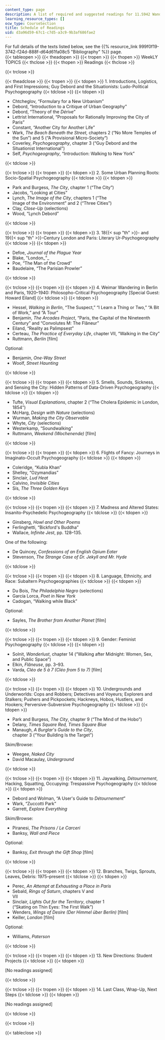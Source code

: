 ```yaml
---
content_type: page
description: A list of required and suggested readings for 11.S942 Wanderings in Psychogeography.
learning_resource_types: []
ocw_type: CourseSection
title: Schedule of Readings
uid: d3a96d59-67c1-c7d5-a3c9-9b3af686fae2
---
```


For full details of the texts listed below, see the {{% resource_link 999f0f19-3742-f24d-888f-d64d61fa08c5 "Bibliography" %}} page.  
{{< tableopen >}}
{{< theadopen >}}
{{< tropen >}}
{{< thopen >}}
WeekLY TOPICS
{{< thclose >}}
{{< thopen >}}
Readings
{{< thclose >}}

{{< trclose >}}

{{< theadclose >}}
{{< tropen >}}
{{< tdopen >}}
1. Introductions, Logistics, and First Impressions; Guy Debord and the Situationists: Ludo-Political Psychogeography
{{< tdclose >}}
{{< tdopen >}}


*   Chtcheglov, “Formulary for a New Urbanism”
*   Debord, “Introduction to a Critique of Urban Geography”
*   Debord, “Theory of the _Dérive_”
*   Lettrist International, “Proposals for Rationally Improving the City of Paris”
*   Constant, “Another City for Another Life”
*   Wark, _The Beach Beneath the Street,_ chapters 2 (“No More Temples of the Sun”) and 5 (“A Provisional Micro-Society”)
*   Coverley, _Psychogeography_, chapter 3 (“Guy Debord and the Situationist International”)
*   Self, _Psychogeography_, “Introduction: Walking to New York”


{{< tdclose >}}

{{< trclose >}}
{{< tropen >}}
{{< tdopen >}}
2. Some Urban Planning Roots: Socio-Spatial Psychogeography
{{< tdclose >}}
{{< tdopen >}}


*   Park and Burgess, _The City_, chapter 1 (“The City”)
*   Jacobs, “Looking at Cities”
*   Lynch, _The Image of the City_, chapters 1 (“The  
    Image of the Environment” and 2 (“Three Cities”)
*   Clay, _Close-Up_ (selections)
*   Wood, “Lynch Debord”


{{< tdclose >}}

{{< trclose >}}
{{< tropen >}}
{{< tdopen >}}
3. 18{{< sup "th" >}}\- and 19{{< sup "th" >}}\-Century London and Paris: Literary Ur-Psychogeography
{{< tdclose >}}
{{< tdopen >}}


*   Defoe, _Journal of the Plague Year_
*   Blake, "London_"_
*   Poe, “The Man of the Crowd”
*   Baudelaire, “The Parisian Prowler”


{{< tdclose >}}

{{< trclose >}}
{{< tropen >}}
{{< tdopen >}}
4. Weimar Wandering in Berlin and Paris, 1920–1940: Philosopho-Critical Psychogeography \[Special Guest: Howard Eiland\]
{{< tdclose >}}
{{< tdopen >}}


*   Hessel, _Walking in Berlin_, “The Suspect,” “I Learn a Thing or Two,” “A Bit of Work,” and “A Tour”
*   Benjamin, _The Arcades Project_, “Paris, the Capital of the Nineteenth Century” and “Convolutes M: The Flâneur”
*   Eiland, “Reality as Palimpsest”
*   Certeau, _The Practice of Everyday Life_, chapter VII, “Walking in the City”
*   Ruttmann, _Berlin_ \[film\]

Optional:

*   Benjamin, _One-Way Street_
*   Woolf, _Street Haunting_


{{< tdclose >}}

{{< trclose >}}
{{< tropen >}}
{{< tdopen >}}
5. Smells, Sounds, Sickness, and Sensing the City: Hidden Patterns of Data-Driven Psychogeography
{{< tdclose >}}
{{< tdopen >}}


*   Tufte, _Visual Explanations_, chapter 2 (“The Cholera Epidemic in London, 1854”)
*   McHarg, _Design with Nature_ (selections)
*   Wurman, _Making the City Observable_
*   Whyte, _City_ (selections)
*   Westerkamp, “Soundwalking”
*   Ruttmann, _Weekend (Wochenende)_ \[film\]


{{< tdclose >}}

{{< trclose >}}
{{< tropen >}}
{{< tdopen >}}
6. Flights of Fancy: Journeys in Imaginato-Occult Psychogeography
{{< tdclose >}}
{{< tdopen >}}


*   Coleridge, “Kubla Khan”
*   Shelley, “Ozymandias”
*   Sinclair, _Lud Heat_
*   Calvino, _Invisible Cities_
*   Sís, _The Three Golden Keys_


{{< tdclose >}}

{{< trclose >}}
{{< tropen >}}
{{< tdopen >}}
7. Madness and Altered States: Insanito-Psychedelic Psychogeography
{{< tdclose >}}
{{< tdopen >}}


*   Ginsberg, _Howl and Other Poems_
*   Ferlinghetti, “Bickford's Buddha”
*   Wallace, _Infinite Jest_, pp. 128–135.

One of the following:

*   De Quincey, _Confessions of an English Opium Eater_
*   Stevenson, _The Strange Case of Dr. Jekyll and Mr. Hyde_


{{< tdclose >}}

{{< trclose >}}
{{< tropen >}}
{{< tdopen >}}
8. Language, Ethnicity, and Race: Subaltern Psychogeographies
{{< tdclose >}}
{{< tdopen >}}


*   Du Bois, _The Philadelphia Negro_ (selections)
*   García Lorca, _Poet in New York_
*   Cadogan, “Walking while Black”

Optional:

*   Sayles, _The_ _Brother from Another Planet_ \[film\]


{{< tdclose >}}

{{< trclose >}}
{{< tropen >}}
{{< tdopen >}}
9. Gender: Feminist Psychogeography
{{< tdclose >}}
{{< tdopen >}}


*   Solnit, _Wanderlust_, chapter 14 (“Walking after Midnight: Women, Sex, and Public Space”)
*   Elkin, _Flâneuse_, pp. 3–93.
*   Varda, _Cléo de 5 à 7_ _(Cléo from 5 to 7)_ \[film\]


{{< tdclose >}}

{{< trclose >}}
{{< tropen >}}
{{< tdopen >}}
10. Undergrounds and Underworlds: Cops and Robbers; Detectives and Voyeurs; Explorers and Stalkers; Pushers and Pickpockets; Hackneys, Hobos, Hustlers, and Hookers; Perversive-Subversive Psychogeography
{{< tdclose >}}
{{< tdopen >}}


*   Park and Burgess, _The City_, chapter 9 (“The Mind of the Hobo”)
*   Delany, _Times Square Red, Times Square Blue_
*   Manaugh, _A Burglar's Guide to the City_,  
    chapter 3 (“Your Building Is the Target”)

Skim/Browse:

*   Weegee, _Naked City_
*   David Macaulay, _Underground_


{{< tdclose >}}

{{< trclose >}}
{{< tropen >}}
{{< tdopen >}}
11. Jaywalking, _Détournement_, Hacking, Squatting, Occupying: Trespassive Psychogeography
{{< tdclose >}}
{{< tdopen >}}


*   Debord and Wolman, “A User's Guide to _Détournement_”
*   Wark, “Zuccotti Park”
*   Garrett, _Explore Everything_

Skim/Browse:

*   Piranesi, _The Prisons / Le Carceri_
*   Banksy, _Wall and Piece_

Optional:

*   Banksy, _Exit through the Gift Shop_ \[film\]


{{< tdclose >}}

{{< trclose >}}
{{< tropen >}}
{{< tdopen >}}
12. Branches, Twigs, Sprouts, Leaves, Debris: 1975–present
{{< tdclose >}}
{{< tdopen >}}


*   Perec, _An Attempt at Exhausting a Place in Paris_
*   Sebald, _Rings of Saturn_, chapters V and  
    VII
*   Sinclair, _Lights Out for the Territory_, chapter 1  
    (“Skating on Thin Eyes: The First Walk”)
*   Wenders, _Wings of Desire (Der Himmel über Berlin)_ \[film\]
*   Keiller, _London_ \[film\]

Optional:

*   Williams, _Paterson_


{{< tdclose >}}

{{< trclose >}}
{{< tropen >}}
{{< tdopen >}}
13. New Directions: Student Projects
{{< tdclose >}}
{{< tdopen >}}


\[No readings assigned\]


{{< tdclose >}}

{{< trclose >}}
{{< tropen >}}
{{< tdopen >}}
14. Last Class, Wrap-Up, Next Steps
{{< tdclose >}}
{{< tdopen >}}


\[No readings assigned\]


{{< tdclose >}}

{{< trclose >}}

{{< tableclose >}}